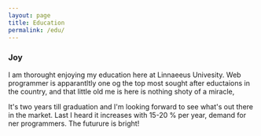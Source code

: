 ```yaml
---
layout: page
title: Education
permalink: /edu/
---
```

### Joy

I am thorought enjoying my education here at Linnaeeus Univesity. Web programmer is apparantltly one og the top most 
sought after eductaions in the country, and that little old me is here is nothing shoty of a miracle,

It's two years till graduation and I'm looking forward to see what's out there in the market. Last I heard it 
increases with 15-20 % per year, demand for ner programmers. The futurure is bright!


